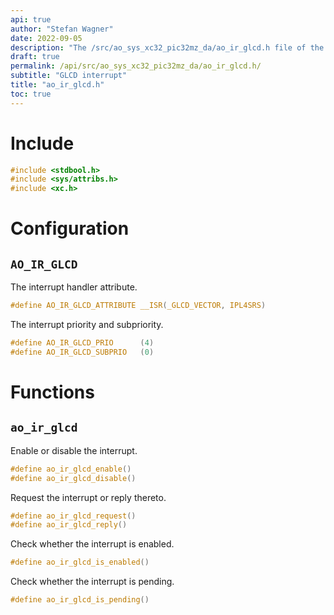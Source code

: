 ```yaml
---
api: true
author: "Stefan Wagner"
date: 2022-09-05
description: "The /src/ao_sys_xc32_pic32mz_da/ao_ir_glcd.h file of the ao real-time operating system."
draft: true
permalink: /api/src/ao_sys_xc32_pic32mz_da/ao_ir_glcd.h/
subtitle: "GLCD interrupt"
title: "ao_ir_glcd.h"
toc: true
---
```


# Include

```c
#include <stdbool.h>
#include <sys/attribs.h>
#include <xc.h>
```

# Configuration

## `AO_IR_GLCD`

The interrupt handler attribute.

```c
#define AO_IR_GLCD_ATTRIBUTE __ISR(_GLCD_VECTOR, IPL4SRS)
```

The interrupt priority and subpriority.

```c
#define AO_IR_GLCD_PRIO      (4)
#define AO_IR_GLCD_SUBPRIO   (0)
```

# Functions

## `ao_ir_glcd`

Enable or disable the interrupt.

```c
#define ao_ir_glcd_enable()
#define ao_ir_glcd_disable()
```

Request the interrupt or reply thereto.

```c
#define ao_ir_glcd_request()
#define ao_ir_glcd_reply()
```

Check whether the interrupt is enabled.

```c
#define ao_ir_glcd_is_enabled()
```

Check whether the interrupt is pending.

```c
#define ao_ir_glcd_is_pending()
```
